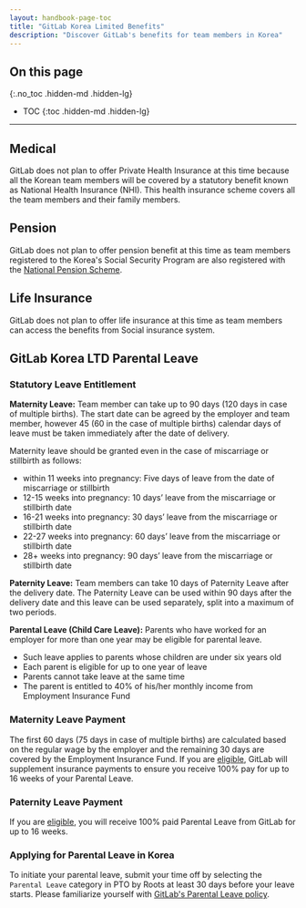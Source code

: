 ```yaml
---
layout: handbook-page-toc
title: "GitLab Korea Limited Benefits"
description: "Discover GitLab's benefits for team members in Korea"
---
```


## On this page
{:.no_toc .hidden-md .hidden-lg}

- TOC
{:toc .hidden-md .hidden-lg}

----

## Medical

GitLab does not plan to offer Private Health Insurance at this time because all the Korean team members will be covered by a statutory benefit known as National Health Insurance (NHI). This health insurance scheme covers all the team members and their family members.

## Pension

GitLab does not plan to offer pension benefit at this time as team members registered to the Korea's Social Security Program are also registered with the [National Pension Scheme](https://www.nps.or.kr/jsppage/english/research/research_01.jsp). 

## Life Insurance

GitLab does not plan to offer life insurance at this time as team members can access the benefits from Social insurance system.

## GitLab Korea LTD Parental Leave

### Statutory Leave Entitlement

**Maternity Leave:** Team member can take up to 90 days (120 days in case of multiple births). The start date can be agreed by the employer and team member, however 45 (60 in the case of multiple births) calendar days of leave must be taken immediately after the date of delivery. 

Maternity leave should be granted even in the case of miscarriage or stillbirth as follows: 
* within 11 weeks into pregnancy: Five days of leave from the date of miscarriage or stillbirth 
* 12-15 weeks into pregnancy: 10 days’ leave from the miscarriage or stillbirth date 
* 16-21 weeks into pregnancy: 30 days’ leave from the miscarriage or stillbirth date 
* 22-27 weeks into pregnancy: 60 days’ leave from the miscarriage or stillbirth date 
* 28+ weeks into pregnancy: 90 days’ leave from the miscarriage or stillbirth date

**Paternity Leave:** Team members can take 10 days of Paternity Leave after the delivery date. The Paternity Leave can be used within 90 days after the delivery date and this leave can be used separately, split into a maximum of two periods. 

**Parental Leave (Child Care Leave):** Parents who have worked for an employer for more than one year may be eligible for parental leave. 
* Such leave applies to parents whose children are under six years old 
* Each parent is eligible for up to one year of leave 
* Parents cannot take leave at the same time 
* The parent is entitled to 40% of his/her monthly income from Employment Insurance Fund

### Maternity Leave Payment

The first 60 days (75 days in case of multiple births) are calculated based on the regular wage by the employer and the remaining 30 days are covered by the Employment Insurance Fund. If you are [eligible](https://about.gitlab.com/handbook/total-rewards/benefits/general-and-entity-benefits/#parental-leave), GitLab will supplement insurance payments to ensure you receive 100% pay for up to 16 weeks of your Parental Leave.

### Paternity Leave Payment

If you are [eligible](https://about.gitlab.com/handbook/total-rewards/benefits/general-and-entity-benefits/#parental-leave), you will receive 100% paid Parental Leave from GitLab for up to 16 weeks.

### Applying for Parental Leave in Korea

To initiate your parental leave, submit your time off by selecting the `Parental Leave` category in PTO by Roots at least 30 days before your leave starts. Please familiarize yourself with [GitLab's Parental Leave policy](/handbook/total-rewards/benefits/general-and-entity-benefits/#parental-leave).







